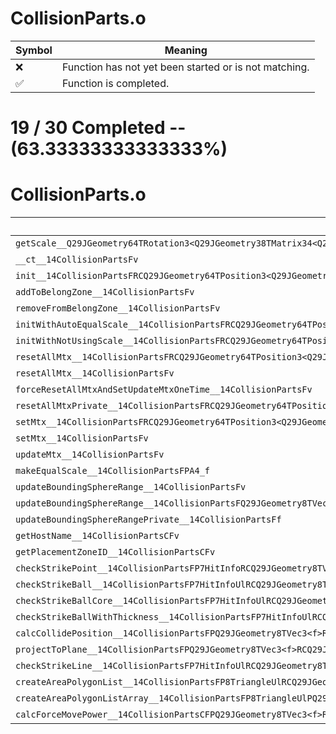 # CollisionParts.o
| Symbol | Meaning 
| ------------- | ------------- 
| :x: | Function has not yet been started or is not matching. 
| :white_check_mark: | Function is completed. 


# 19 / 30 Completed -- (63.33333333333333%)
# CollisionParts.o
| Symbol | Decompiled? |
| ------------- | ------------- |
| `getScale__Q29JGeometry64TRotation3<Q29JGeometry38TMatrix34<Q29JGeometry13SMatrix34C<f>>>CFRQ29JGeometry8TVec3<f>` | :x: |
| `__ct__14CollisionPartsFv` | :white_check_mark: |
| `init__14CollisionPartsFRCQ29JGeometry64TPosition3<Q29JGeometry38TMatrix34<Q29JGeometry13SMatrix34C<f>>>P9HitSensorPCvPCvlb` | :white_check_mark: |
| `addToBelongZone__14CollisionPartsFv` | :white_check_mark: |
| `removeFromBelongZone__14CollisionPartsFv` | :white_check_mark: |
| `initWithAutoEqualScale__14CollisionPartsFRCQ29JGeometry64TPosition3<Q29JGeometry38TMatrix34<Q29JGeometry13SMatrix34C<f>>>P9HitSensorPCvPCvlb` | :white_check_mark: |
| `initWithNotUsingScale__14CollisionPartsFRCQ29JGeometry64TPosition3<Q29JGeometry38TMatrix34<Q29JGeometry13SMatrix34C<f>>>P9HitSensorPCvPCvlb` | :white_check_mark: |
| `resetAllMtx__14CollisionPartsFRCQ29JGeometry64TPosition3<Q29JGeometry38TMatrix34<Q29JGeometry13SMatrix34C<f>>>` | :white_check_mark: |
| `resetAllMtx__14CollisionPartsFv` | :white_check_mark: |
| `forceResetAllMtxAndSetUpdateMtxOneTime__14CollisionPartsFv` | :white_check_mark: |
| `resetAllMtxPrivate__14CollisionPartsFRCQ29JGeometry64TPosition3<Q29JGeometry38TMatrix34<Q29JGeometry13SMatrix34C<f>>>` | :white_check_mark: |
| `setMtx__14CollisionPartsFRCQ29JGeometry64TPosition3<Q29JGeometry38TMatrix34<Q29JGeometry13SMatrix34C<f>>>` | :white_check_mark: |
| `setMtx__14CollisionPartsFv` | :white_check_mark: |
| `updateMtx__14CollisionPartsFv` | :white_check_mark: |
| `makeEqualScale__14CollisionPartsFPA4_f` | :x: |
| `updateBoundingSphereRange__14CollisionPartsFv` | :white_check_mark: |
| `updateBoundingSphereRange__14CollisionPartsFQ29JGeometry8TVec3<f>` | :white_check_mark: |
| `updateBoundingSphereRangePrivate__14CollisionPartsFf` | :white_check_mark: |
| `getHostName__14CollisionPartsCFv` | :white_check_mark: |
| `getPlacementZoneID__14CollisionPartsCFv` | :white_check_mark: |
| `checkStrikePoint__14CollisionPartsFP7HitInfoRCQ29JGeometry8TVec3<f>` | :x: |
| `checkStrikeBall__14CollisionPartsFP7HitInfoUlRCQ29JGeometry8TVec3<f>fbPC18TriangleFilterBase` | :x: |
| `checkStrikeBallCore__14CollisionPartsFP7HitInfoUlRCQ29JGeometry8TVec3<f>RCQ29JGeometry8TVec3<f>fffPP12KC_PrismDataPfPUcPC18TriangleFilterBasePCQ29JGeometry8TVec3<f>` | :x: |
| `checkStrikeBallWithThickness__14CollisionPartsFP7HitInfoUlRCQ29JGeometry8TVec3<f>ffPC18TriangleFilterBase` | :x: |
| `calcCollidePosition__14CollisionPartsFPQ29JGeometry8TVec3<f>RC12KC_PrismDataUc` | :x: |
| `projectToPlane__14CollisionPartsFPQ29JGeometry8TVec3<f>RCQ29JGeometry8TVec3<f>RCQ29JGeometry8TVec3<f>RCQ29JGeometry8TVec3<f>` | :x: |
| `checkStrikeLine__14CollisionPartsFP7HitInfoUlRCQ29JGeometry8TVec3<f>RCQ29JGeometry8TVec3<f>PC18TriangleFilterBase` | :x: |
| `createAreaPolygonList__14CollisionPartsFP8TriangleUlRCQ29JGeometry8TVec3<f>RCQ29JGeometry8TVec3<f>` | :x: |
| `createAreaPolygonListArray__14CollisionPartsFP8TriangleUlPQ29JGeometry8TVec3<f>Ul` | :x: |
| `calcForceMovePower__14CollisionPartsCFPQ29JGeometry8TVec3<f>RCQ29JGeometry8TVec3<f>` | :white_check_mark: |
